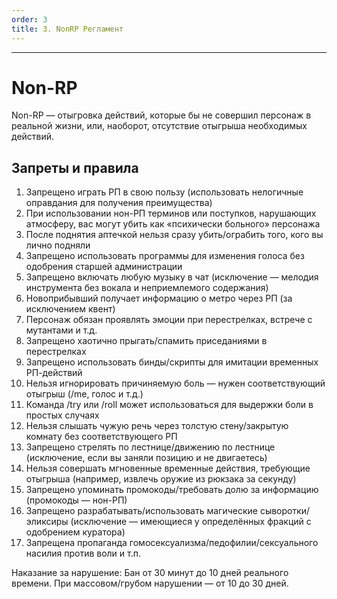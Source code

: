 ```yaml
---
order: 3
title: 3. NonRP Регламент
---
```


---
# Non-RP

Non-RP — отыгровка действий, которые бы не совершил персонаж в реальной жизни, или, наоборот, отсутствие отыгрыша необходимых действий.

## Запреты и правила

1. Запрещено играть РП в свою пользу (использовать нелогичные оправдания для получения преимущества)  
2. При использовании нон-РП терминов или поступков, нарушающих атмосферу, вас могут убить как «психически больного» персонажа  
3. После поднятия аптечкой нельзя сразу убить/ограбить того, кого вы лично подняли  
4. Запрещено использовать программы для изменения голоса без одобрения старшей администрации  
5. Запрещено включать любую музыку в чат (исключение — мелодия инструмента без вокала и неприемлемого содержания)  
6. Новоприбывший получает информацию о метро через РП (за исключением квент)  
7. Персонаж обязан проявлять эмоции при перестрелках, встрече с мутантами и т.д.  
8. Запрещено хаотично прыгать/спамить приседаниями в перестрелках  
9. Запрещено использовать бинды/скрипты для имитации временных РП-действий  
10. Нельзя игнорировать причиняемую боль — нужен соответствующий отыгрыш (/me, голос и т.д.)  
11. Команда /try или /roll может использоваться для выдержки боли в простых случаях  
12. Нельзя слышать чужую речь через толстую стену/закрытую комнату без соответствующего РП  
13. Запрещено стрелять по лестнице/движению по лестнице (исключение, если вы заняли позицию и не двигаетесь)  
14. Нельзя совершать мгновенные временные действия, требующие отыгрыша (например, извлечь оружие из рюкзака за секунду)  
15. Запрещено упоминать промокоды/требовать долю за информацию (промокоды — нон-РП)  
16. Запрещено разрабатывать/использовать магические сыворотки/эликсиры (исключение — имеющиеся у определённых фракций с одобрением куратора)  
17. Запрещена пропаганда гомосексуализма/педофилии/сексуального насилия против воли и т.п.

<note type="danger">
Наказание за нарушение: Бан от 30 минут до 10 дней реального времени. При массовом/грубом нарушении — от 10 до 30 дней.
</note>
